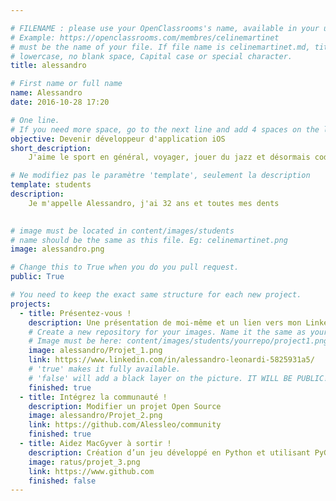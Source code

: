 ```yaml
---

# FILENAME : please use your OpenClassrooms's name, available in your url.
# Example: https://openclassrooms.com/membres/celinemartinet
# must be the name of your file. If file name is celinemartinet.md, title is celinemartinet.
# lowercase, no blank space, Capital case or special character.
title: alessandro

# First name or full name
name: Alessandro
date: 2016-10-28 17:20

# One line.
# If you need more space, go to the next line and add 4 spaces on the left, as in 'description'.
objective: Devenir développeur d'application iOS
short_description: 
    J'aime le sport en général, voyager, jouer du jazz et désormais coder !

# Ne modifiez pas le paramètre 'template', seulement la description
template: students
description: 
    Je m'appelle Alessandro, j'ai 32 ans et toutes mes dents
  

# image must be located in content/images/students
# name should be the same as this file. Eg: celinemartinet.png
image: alessandro.png

# Change this to True when you do you pull request.
public: True

# You need to keep the exact same structure for each new project.
projects:
  - title: Présentez-vous !
    description: Une présentation de moi-même et un lien vers mon LinkedIn
    # Create a new repository for your images. Name it the same as your nickname and profile picture.
    # Image must be here: content/images/students/yourrepo/project1.png
    image: alessandro/Projet_1.png
    link: https://www.linkedin.com/in/alessandro-leonardi-5825931a5/
    # 'true' makes it fully available.
    # 'false' will add a black layer on the picture. IT WILL BE PUBLIC!
    finished: true
  - title: Intégrez la communauté !
    description: Modifier un projet Open Source
    image: alessandro/Projet_2.png
    link: https://github.com/Alessleo/community
    finished: true
  - title: Aidez MacGyver à sortir !
    description: Création d’un jeu développé en Python et utilisant PyGame.
    image: ratus/projet_3.png
    link: https://www.github.com
    finished: false
---
```


